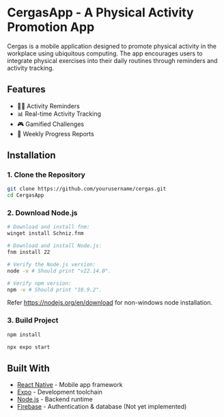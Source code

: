 # CergasApp - A Physical Activity Promotion App

Cergas is a mobile application designed to promote physical activity in the workplace using ubiquitous computing.
The app encourages users to integrate physical exercises into their daily routines through reminders and activity tracking.

## Features

- 🏃‍♂️ Activity Reminders
- 📊 Real-time Activity Tracking
- 🎮 Gamified Challenges
- 📅 Weekly Progress Reports

## Installation

### 1. **Clone the Repository**

```sh
git clone https://github.com/yourusername/cergas.git
cd CergasApp
```
### 2. **Download Node.js**
```sh
# Download and install fnm:
winget install Schniz.fnm

# Download and install Node.js:
fnm install 22

# Verify the Node.js version:
node -v # Should print "v22.14.0".

# Verify npm version:
npm -v # Should print "10.9.2".
```
Refer https://nodejs.org/en/download for non-windows node installation.

### 3. Build Project
```sh
npm install

npx expo start
```

## Built With

- [React Native](https://reactnative.dev) - Mobile app framework
- [Expo](https://expo.dev) - Development toolchain
- [Node.js](https://nodejs.org) - Backend runtime
- [Firebase](https://firebase.google.com) - Authentication & database (Not yet implemented)
